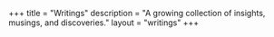 +++
title = "Writings"
description = "A growing collection of insights, musings, and discoveries."
layout = "writings"
+++
